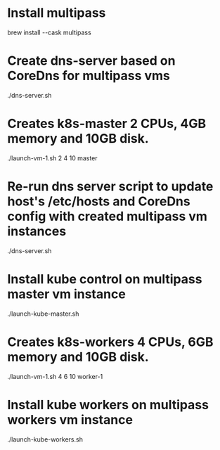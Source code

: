 # Install multipass
brew install --cask multipass

# Create dns-server based on CoreDns for multipass vms
./dns-server.sh

# Creates k8s-master 2 CPUs, 4GB memory and 10GB disk.
./launch-vm-1.sh 2 4 10 master

# Re-run dns server script to update host's /etc/hosts and CoreDns config with created multipass vm instances
./dns-server.sh

# Install kube control on multipass master vm instance 
./launch-kube-master.sh <github-username>

# Creates k8s-workers 4 CPUs, 6GB memory and 10GB disk.
./launch-vm-1.sh 4 6 10 worker-1

# Install kube workers on multipass workers vm instance 
./launch-kube-workers.sh <github-username>